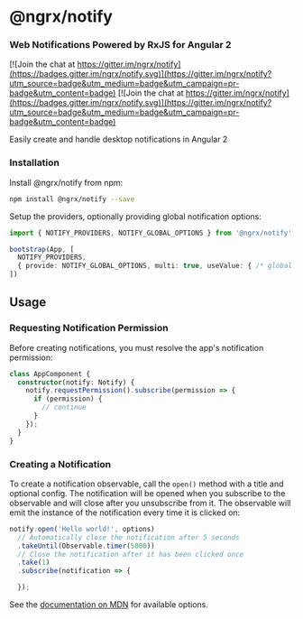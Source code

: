 # @ngrx/notify
### Web Notifications Powered by RxJS for Angular 2

[![Join the chat at https://gitter.im/ngrx/notify](https://badges.gitter.im/ngrx/notify.svg)](https://gitter.im/ngrx/notify?utm_source=badge&utm_medium=badge&utm_campaign=pr-badge&utm_content=badge)
[![Join the chat at https://gitter.im/ngrx/notify](https://badges.gitter.im/ngrx/notify.svg)](https://gitter.im/ngrx/notify?utm_source=badge&utm_medium=badge&utm_campaign=pr-badge&utm_content=badge)

Easily create and handle desktop notifications in Angular 2

### Installation
Install @ngrx/notify from npm:
```bash
npm install @ngrx/notify --save
```

Setup the providers, optionally providing global notification options:
```ts
import { NOTIFY_PROVIDERS, NOTIFY_GLOBAL_OPTIONS } from '@ngrx/notify';

bootstrap(App, [
  NOTIFY_PROVIDERS,
  { provide: NOTIFY_GLOBAL_OPTIONS, multi: true, useValue: { /* global options here */ } }
])
```

## Usage
### Requesting Notification Permission
Before creating notifications, you must resolve the app's notification permission:

```ts
class AppComponent {
  constructor(notify: Notify) {
    notify.requestPermission().subscribe(permission => {
      if (permission) {
        // continue
      }
    });
  }
}
```

### Creating a Notification
To create a notification observable, call the `open()` method with a title and optional config. The notification will be opened when you subscribe to the observable and will close after you unsubscribe from it. The observable will emit the instance of the notification every time it is clicked on:

```ts
notify.open('Hello world!', options)
  // Automatically close the notification after 5 seconds
  .takeUntil(Observable.timer(5000))
  // Close the notification after it has been clicked once
  .take(1)
  .subscribe(notification => {

  });
```

See the [documentation on MDN](https://developer.mozilla.org/en-US/docs/Web/API/Notification/Notification) for available options.
